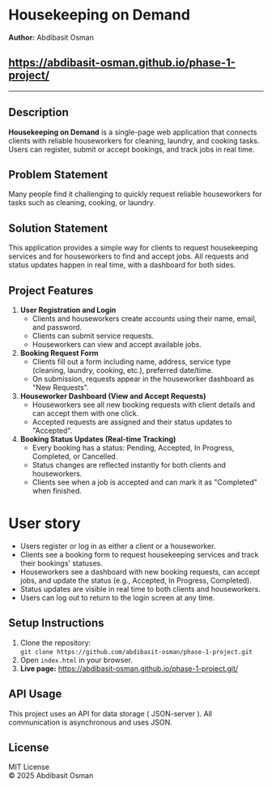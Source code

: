 <!-- README.md for Housekeeping on Demand -->

<h1>Housekeeping on Demand</h1>
<p><strong>Author:</strong> Abdibasit Osman</p>

## https://abdibasit-osman.github.io/phase-1-project/

<hr />

<h2>Description</h2>
<p>
  <b>Housekeeping on Demand</b> is a single-page web application that connects clients with reliable houseworkers for cleaning, laundry, and cooking tasks. Users can register, submit or accept bookings, and track jobs in real time.
</p>

<h2>Problem Statement</h2>
<p>
  Many people find it challenging to quickly request reliable houseworkers for tasks such as cleaning, cooking, or laundry.
</p>

<h2>Solution Statement</h2>
<p>
  This application provides a simple way for clients to request housekeeping services and for houseworkers to find and accept jobs. All requests and status updates happen in real time, with a dashboard for both sides.
</p>

<h2>Project Features</h2>
<ol>
  <li>
    <b>User Registration and Login</b><br/>
    <ul>
      <li>Clients and houseworkers create accounts using their name, email, and password.</li>
      <li>Clients can submit service requests.</li>
      <li>Houseworkers can view and accept available jobs.</li>
    </ul>
  </li>
  <li>
    <b>Booking Request Form</b><br/>
    <ul>
      <li>Clients fill out a form including name, address, service type (cleaning, laundry, cooking, etc.), preferred date/time.</li>
      <li>On submission, requests appear in the houseworker dashboard as "New Requests".</li>
    </ul>
  </li>
  <li>
    <b>Houseworker Dashboard (View and Accept Requests)</b><br/>
    <ul>
      <li>Houseworkers see all new booking requests with client details and can accept them with one click.</li>
      <li>Accepted requests are assigned and their status updates to "Accepted".</li>
    </ul>
  </li>
  <li>
    <b>Booking Status Updates (Real-time Tracking)</b><br/>
    <ul>
      <li>Every booking has a status: Pending, Accepted, In Progress, Completed, or Cancelled.</li>
      <li>Status changes are reflected instantly for both clients and houseworkers.</li>
      <li>Clients see when a job is accepted and can mark it as "Completed" when finished.</li>
    </ul>
  </li>
</ol>

<h1>User story</h1>

<ul>
  <li>Users register or log in as either a client or a houseworker.</li>
  <li>Clients see a booking form to request housekeeping services and track their bookings' statuses.</li>
  <li>Houseworkers see a dashboard with new booking requests, can accept jobs, and update the status (e.g., Accepted, In Progress, Completed).</li>
  <li>Status updates are visible in real time to both clients and houseworkers.</li>
  <li>Users can log out to return to the login screen at any time.</li>
</ul>

<h2>Setup Instructions</h2>
<ol>
  <li>Clone the repository:<br />
    <code>git clone https://github.com/abdibasit-osman/phase-1-project.git</code>
  </li>
  <li>Open <code>index.html</code> in your browser.</li>
  <li>
    <b>Live page:</b>
    <a href="https://abdibasit-osman.github.io/phase-1-project.git/">https://abdibasit-osman.github.io/phase-1-project.git/</a>
  </li>
</ol>

<h2>API Usage</h2>
<p>
  This project uses an API for data storage ( JSON-server ). All communication is asynchronous and uses JSON.
</p>

<h2>License</h2>
<p>MIT License<br/>
&copy; 2025 Abdibasit Osman</p>

